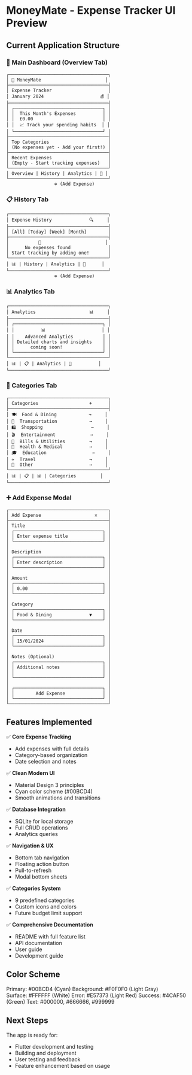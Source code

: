 # MoneyMate - Expense Tracker UI Preview

## Current Application Structure

### 📱 Main Dashboard (Overview Tab)
```
┌─────────────────────────────────────┐
│ 📱 MoneyMate                        │
├─────────────────────────────────────┤
│ Expense Tracker                     │
│ January 2024                     💰 │
├─────────────────────────────────────┤
│ ┌─────────────────────────────────┐ │
│ │  This Month's Expenses          │ │
│ │  £0.00                          │ │
│ │  📈 Track your spending habits  │ │
│ └─────────────────────────────────┘ │
├─────────────────────────────────────┤
│ Top Categories                      │
│ (No expenses yet - Add your first!) │
├─────────────────────────────────────┤
│ Recent Expenses                     │
│ (Empty - Start tracking expenses)   │
└─────────────────────────────────────┘
│ Overview | History | Analytics | 📂 │
└─────────────────────────────────────┘
                  ⊕ (Add Expense)
```

### 📋 History Tab
```
┌─────────────────────────────────────┐
│ Expense History              🔍     │
├─────────────────────────────────────┤
│ [All] [Today] [Week] [Month]        │
├─────────────────────────────────────┤
│           📄                        │
│      No expenses found              │
│ Start tracking by adding one!       │
└─────────────────────────────────────┘
│ 📊 | History | Analytics | 📂      │
└─────────────────────────────────────┘
                  ⊕ (Add Expense)
```

### 📊 Analytics Tab
```
┌─────────────────────────────────────┐
│ Analytics                    📊     │
├─────────────────────────────────────┤
│ ┌─────────────────────────────────┐ │
│ │          📊                     │ │
│ │    Advanced Analytics           │ │
│ │ Detailed charts and insights    │ │
│ │      coming soon!               │ │
│ └─────────────────────────────────┘ │
└─────────────────────────────────────┘
│ 📊 | 📋 | Analytics | 📂          │
└─────────────────────────────────────┘
```

### 📂 Categories Tab
```
┌─────────────────────────────────────┐
│ Categories                   +      │
├─────────────────────────────────────┤
│ 🍽️  Food & Dining            →     │
│ 🚗  Transportation            →     │
│ 🛍️  Shopping                  →     │
│ 🎬  Entertainment             →     │
│ 📧  Bills & Utilities         →     │
│ 🏥  Health & Medical          →     │
│ 🎓  Education                 →     │
│ ✈️  Travel                    →     │
│ 📁  Other                     →     │
└─────────────────────────────────────┘
│ 📊 | 📋 | 📊 | Categories         │
└─────────────────────────────────────┘
```

### ➕ Add Expense Modal
```
┌─────────────────────────────────────┐
│ Add Expense                    ✕    │
├─────────────────────────────────────┤
│ Title                               │
│ ┌─────────────────────────────────┐ │
│ │ Enter expense title             │ │
│ └─────────────────────────────────┘ │
│                                     │
│ Description                         │
│ ┌─────────────────────────────────┐ │
│ │ Enter description               │ │
│ └─────────────────────────────────┘ │
│                                     │
│ Amount                              │
│ ┌─────────────────────────────────┐ │
│ │ 0.00                            │ │
│ └─────────────────────────────────┘ │
│                                     │
│ Category                            │
│ ┌─────────────────────────────────┐ │
│ │ Food & Dining              ▼    │ │
│ └─────────────────────────────────┘ │
│                                     │
│ Date                                │
│ ┌─────────────────────────────────┐ │
│ │ 15/01/2024                      │ │
│ └─────────────────────────────────┘ │
│                                     │
│ Notes (Optional)                    │
│ ┌─────────────────────────────────┐ │
│ │ Additional notes                │ │
│ │                                 │ │
│ └─────────────────────────────────┘ │
│                                     │
│ ┌─────────────────────────────────┐ │
│ │        Add Expense              │ │
│ └─────────────────────────────────┘ │
└─────────────────────────────────────┘
```

## Features Implemented

✅ **Core Expense Tracking**
- Add expenses with full details
- Category-based organization
- Date selection and notes

✅ **Clean Modern UI**
- Material Design 3 principles
- Cyan color scheme (#00BCD4)
- Smooth animations and transitions

✅ **Database Integration**
- SQLite for local storage
- Full CRUD operations
- Analytics queries

✅ **Navigation & UX**
- Bottom tab navigation
- Floating action button
- Pull-to-refresh
- Modal bottom sheets

✅ **Categories System**
- 9 predefined categories
- Custom icons and colors
- Future budget limit support

✅ **Comprehensive Documentation**
- README with full feature list
- API documentation
- User guide
- Development guide

## Color Scheme

Primary: #00BCD4 (Cyan)
Background: #F0F0F0 (Light Gray)  
Surface: #FFFFFF (White)
Error: #E57373 (Light Red)
Success: #4CAF50 (Green)
Text: #000000, #666666, #999999

## Next Steps

The app is ready for:
- Flutter development and testing
- Building and deployment
- User testing and feedback
- Feature enhancement based on usage